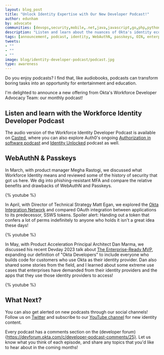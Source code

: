```yaml
---
layout: blog_post
title: "Unlock Identity Expertise with Our New Developer Podcast!"
author: edunham
by: advocate
communities: [devops,security,mobile,.net,java,javascript,go,php,python,ruby]
description: "Listen and learn about the nuances of Okta's identity ecosystem"
tags: [announcement, podcast, identity, WebAuthN, passkeys, OIN, enterprise]
tweets:
- ""
- ""
- ""
image: blog/identity-developer-podcast/podcast.jpg 
type: awareness
---
```


Do you enjoy podcasts? I find that, like audiobooks, podcasts can transform boring tasks into an opportunity for entertainment and education. 

I'm delighted to announce a new offering from Okta's Workforce Developer Advocacy Team: our monthly podcast! 

## Listen and learn with the Workforce Identity Developer Podcast

The audio version of the Workforce Identity Developer Podcast is available on [Casted](https://listen.casted.us/public/49/Workforce-Identity-Developer-Podcast-4ce90a5f), where you can also explore Auth0's ongoing [Authorization in software podcast](https://authorizationinsoftware.auth0.com/public/49/Authorization-in-Software-f9b69587) and [Identity Unlocked](https://identityunlocked.auth0.com/public/49/Identity%2C-Unlocked.--bed7fada) podcast as well.


## WebAuthN & Passkeys

In March, with product manager Megha Rastogi, we discussed what Workforce Identity means and reviewed some of the history of security that got us here. We dig into phishing-resistant MFA and compare the relative benefits and drawbacks of WebAuthN and Passkeys. 

{% youtube <PiY5HDp0ABI> %} 

In April, with Director of Technical Strategy Matt Egan, we explored the [Okta Integration Network](https://www.okta.com/integrations/) and compared OAuth integration between applications to its predecessor, SSWS tokens. Spoiler alert: Handing out a token that confers a lot of perms indefinitely to anyone who holds it isn't a great idea these days! 

{% youtube <oHvukPsaAko> %}

In May, with Product Acceleration Principal Architect Dan Marma, we discussed his recent Devday 2023 talk about [The Enterprise-Ready MVP](https://youtu.be/zL2U7qpdRZY), expanding our definition of "Okta Developers" to include everyone who builds code for customers who use Okta as their identity provider. Dan also shared some stories from the field, and I learned about some extreme use cases that enterprises have demanded from their identity providers and the apps that they use those identity providers to access! 

{% youtube <enWM5ZHnEp4> %}

## What Next?

You can also get alerted on new podcasts through our social channels! Follow us on [Twitter](https://twitter.com/oktadev) and subscribe to our [YouTube channel](https://www.youtube.com/c/OktaDev/) for new identity content. 

Every podcast has a comments section on the (developer forum){https://devforum.okta.com/c/developer-podcast-comments/25}. Let us know what you think of each episode, and share any topics that you'd like to hear about in the coming months!
